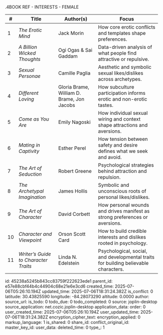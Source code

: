 .4BOOK REF - INTERESTS - FEMALE

| #  | **Title**                            | **Author(s)**                              | **Focus**                                                                           |
| -- | ------------------------------------ | ------------------------------------------ | ----------------------------------------------------------------------------------- |
| 1  | *The Erotic Mind*                    | Jack Morin                                 | How core erotic conflicts and templates shape preferences.                          |
| 2  | *A Billion Wicked Thoughts*          | Ogi Ogas & Sai Gaddam                      | Data-driven analysis of what people find attractive or repulsive.                   |
| 3  | *Sexual Personae*                    | Camille Paglia                             | Aesthetic and symbolic sexual likes/dislikes across archetypes.                     |
| 4  | *Different Loving*                   | Gloria Brame, William D. Brame, Jon Jacobs | How subculture participation informs erotic and non-erotic tastes.                  |
| 5  | *Come as You Are*                    | Emily Nagoski                              | How individual sexual wiring and context shape attractions and aversions.           |
| 6  | *Mating in Captivity*                | Esther Perel                               | How tension between safety and desire defines what we seek and avoid.               |
| 7  | *The Art of Seduction*               | Robert Greene                              | Psychological strategies behind attraction and repulsion.                           |
| 8  | *The Archetypal Imagination*         | James Hollis                               | Symbolic and unconscious roots of personal likes/dislikes.                          |
| 9  | *The Art of Character*               | David Corbett                              | How personal wounds and drives manifest as strong preferences or aversions.         |
| 10 | *Character and Viewpoint*            | Orson Scott Card                           | How to build credible interests and dislikes rooted in psychology.                  |
| 11 | *Writer’s Guide to Character Traits* | Linda N. Edelstein                         | Psychological, social, and developmental traits for building believable characters. |


id: 45238a5245b843cc83759f222623ede1
parent_id: e57e88cbf44b4c44904c68e21e6e3cd6
created_time: 2025-07-06T05:26:10.194Z
updated_time: 2025-07-06T18:31:24.382Z
is_conflict: 0
latitude: 30.43825590
longitude: -84.28073290
altitude: 0.0000
author: 
source_url: 
is_todo: 0
todo_due: 0
todo_completed: 0
source: joplin-desktop
source_application: net.cozic.joplin-desktop
application_data: 
order: 0
user_created_time: 2025-07-06T05:26:10.194Z
user_updated_time: 2025-07-06T18:31:24.382Z
encryption_cipher_text: 
encryption_applied: 0
markup_language: 1
is_shared: 0
share_id: 
conflict_original_id: 
master_key_id: 
user_data: 
deleted_time: 0
type_: 1